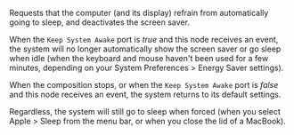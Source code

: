 Requests that the computer (and its display) refrain from automatically going to sleep, and deactivates the screen saver.

When the `Keep System Awake` port is _true_ and this node receives an event, the system will no longer automatically show the screen saver or go sleep when idle (when the keyboard and mouse haven't been used for a few minutes, depending on your System Preferences > Energy Saver settings).

When the composition stops, or when the `Keep System Awake` port is _false_ and this node receives an event, the system returns to its default settings.

Regardless, the system will still go to sleep when forced (when you select Apple > Sleep from the menu bar, or when you close the lid of a MacBook).
